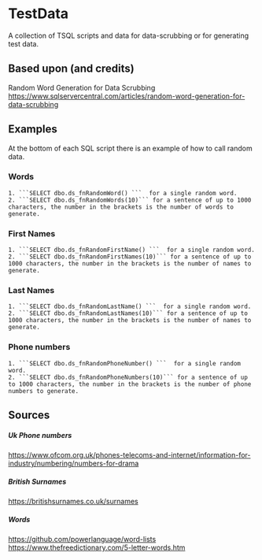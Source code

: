 # TestData
A collection of TSQL scripts and data for data-scrubbing or for generating test data.

## Based upon (and credits)
Random Word Generation for Data Scrubbing  
https://www.sqlservercentral.com/articles/random-word-generation-for-data-scrubbing

## Examples  
At the bottom of each SQL script there is an example of how to call random data.  

### Words
	1. ```SELECT dbo.ds_fnRandomWord() ```  for a single random word.
	2. ```SELECT dbo.ds_fnRandomWords(10)``` for a sentence of up to 1000 characters, the number in the brackets is the number of words to generate.
### First Names
	1. ```SELECT dbo.ds_fnRandomFirstName() ```  for a single random word.
	2. ```SELECT dbo.ds_fnRandomFirstNames(10)``` for a sentence of up to 1000 characters, the number in the brackets is the number of names to generate.

### Last Names
	1. ```SELECT dbo.ds_fnRandomLastName() ```  for a single random word.
	2. ```SELECT dbo.ds_fnRandomLastNames(10)``` for a sentence of up to 1000 characters, the number in the brackets is the number of names to generate.

### Phone numbers
	1. ```SELECT dbo.ds_fnRandomPhoneNumber() ```  for a single random word.
	2. ```SELECT dbo.ds_fnRandomPhoneNumbers(10)``` for a sentence of up to 1000 characters, the number in the brackets is the number of phone numbers to generate.






## Sources
##### Uk Phone numbers
https://www.ofcom.org.uk/phones-telecoms-and-internet/information-for-industry/numbering/numbers-for-drama

##### British Surnames
https://britishsurnames.co.uk/surnames

##### Words
https://github.com/powerlanguage/word-lists  
https://www.thefreedictionary.com/5-letter-words.htm

